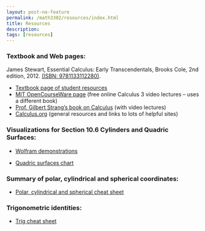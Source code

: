 ```yaml
---
layout: post-no-feature
permalink: /math3302/resources/index.html
title: Resources
description: 
tags: [resources]
---
```



### Textbook and Web pages:

James Stewart, Essential Calculus: Early Transcendentals, Brooks Cole, 2nd edition, 2012. [(ISBN: 9781133112280)](https://isbnsearch.org/isbn/9781133112280).

* [Textbook page of student resources](https://www.stewartcalculus.com/media/13_home.php)
* [MIT OpenCourseWare page](https://ocw.mit.edu/courses/mathematics/18-02-multivariable-calculus-fall-2007/) (free online Calculus 3 video lectures – uses a different book)
* [Prof. Gilbert Strang’s book on Calculus](https://ocw.mit.edu/resources/res-18-001-calculus-online-textbook-spring-2005/textbook/) (with video lectures)
* [Calculus.org](http://www.calculus.org/) (general resources and links to lots of helpful sites)


### Visualizations for Section 10.6 Cylinders and Quadric Surfaces:

* [Wolfram demonstrations](http://demonstrations.wolfram.com/CrossSectionsOfQuadraticSurfaces)

* <a href="/assets/quadric_surfaces_chart.pdf">Quadric surfaces chart </a> 

### Summary of polar, cylindrical and spherical coordinates:

* <a href="/assets/polar_cylindrical_spherical_cheat_sheet.pdf">Polar, cylindrical and spherical cheat sheet</a> 

### Trigonometric identities:

* <a href="/assets/trig_cheat_sheet.pdf">Trig cheat sheet</a>






